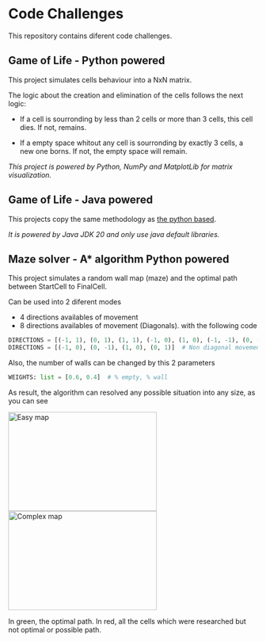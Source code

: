 # Code Challenges
This repository contains diferent code challenges.

## Game of Life - Python powered
This project simulates cells behaviour into a NxN matrix.

The logic about the creation and elimination of the cells follows the next logic:

- If a cell is sourronding by less than 2 cells or more than 3 cells, this cell dies. If not, remains.

- If a empty space whitout any cell is sourronding by exactly 3 cells, a new one borns. If not, the empty space will remain.

*This project is powered by Python, NumPy and MatplotLib for matrix visualization.*

## Game of Life - Java powered
This projects copy the same methodology as [the python based](#game-of-life---python-based).

*It is powered by Java JDK 20 and only use java default libraries.*

## Maze solver - A* algorithm Python powered
This project simulates a random wall map (maze) and the optimal path between StartCell to FinalCell.

Can be used into 2 diferent modes
* 4 directions availables of movement
* 8 directions availables of movement (Diagonals).
with the following code
```python
DIRECTIONS = [(-1, 1), (0, 1), (1, 1), (-1, 0), (1, 0), (-1, -1), (0, -1), (1, -1)]  # Diagonal movement
DIRECTIONS = [(-1, 0), (0, -1), (1, 0), (0, 1)]  # Non diagonal movement
```

Also, the number of walls can be changed by this 2 parameters
```python
WEIGHTS: list = [0.6, 0.4]  # % empty, % wall
```

As result, the algorithm can resolved any possible situation into any size, as you can see

<img src="https://github.com/LeDanix/code_challenges/assets/74117305/ec262a59-906e-46bc-93d7-3e6057ee747d" alt="Easy map" width="300" height="200">
<img src="https://github.com/LeDanix/code_challenges/assets/74117305/547cafc8-101e-4abb-ad4d-7534295d006b" alt="Complex map" width="300" height="200">

In green, the optimal path. In red, all the cells which were researched but not optimal or possible path.
